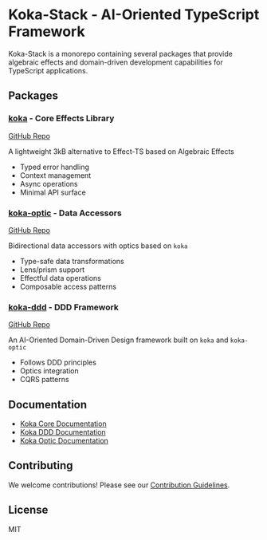 # Koka-Stack - AI-Oriented TypeScript Framework

Koka-Stack is a monorepo containing several packages that provide algebraic effects and domain-driven development capabilities for TypeScript applications.

## Packages

### [koka](packages/koka/) - Core Effects Library

[GitHub Repo](https://github.com/koka-ts/koka)

A lightweight 3kB alternative to Effect-TS based on Algebraic Effects

-   Typed error handling
-   Context management
-   Async operations
-   Minimal API surface

### [koka-optic](packages/koka-optic) - Data Accessors

[GitHub Repo](https://github.com/koka-ts/koka-optic)

Bidirectional data accessors with optics based on `koka`

-   Type-safe data transformations
-   Lens/prism support
-   Effectful data operations
-   Composable access patterns

### [koka-ddd](packages/koka-ddd/) - DDD Framework

[GitHub Repo](https://github.com/koka-ts/koka-ddd)

An AI-Oriented Domain-Driven Design framework built on `koka` and `koka-optic`

-   Follows DDD principles
-   Optics integration
-   CQRS patterns

## Documentation

-   [Koka Core Documentation](packages/koka/README.md)
-   [Koka DDD Documentation](packages/koka-ddd/README.md)
-   [Koka Optic Documentation](packages/koka-optic/README.md)

## Contributing

We welcome contributions! Please see our [Contribution Guidelines](CONTRIBUTING.md).

## License

MIT
